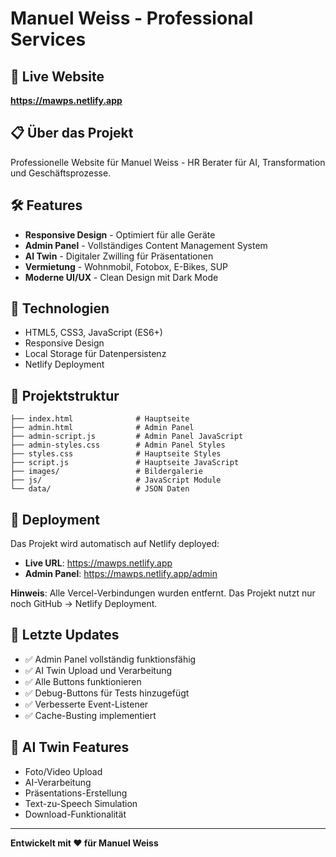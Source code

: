 # Manuel Weiss - Professional Services

## 🚀 Live Website
**https://mawps.netlify.app**

## 📋 Über das Projekt
Professionelle Website für Manuel Weiss - HR Berater für AI, Transformation und Geschäftsprozesse.

## 🛠️ Features
- **Responsive Design** - Optimiert für alle Geräte
- **Admin Panel** - Vollständiges Content Management System
- **AI Twin** - Digitaler Zwilling für Präsentationen
- **Vermietung** - Wohnmobil, Fotobox, E-Bikes, SUP
- **Moderne UI/UX** - Clean Design mit Dark Mode

## 🔧 Technologien
- HTML5, CSS3, JavaScript (ES6+)
- Responsive Design
- Local Storage für Datenpersistenz
- Netlify Deployment

## 📁 Projektstruktur
```
├── index.html              # Hauptseite
├── admin.html              # Admin Panel
├── admin-script.js         # Admin Panel JavaScript
├── admin-styles.css        # Admin Panel Styles
├── styles.css              # Hauptseite Styles
├── script.js               # Hauptseite JavaScript
├── images/                 # Bildergalerie
├── js/                     # JavaScript Module
└── data/                   # JSON Daten
```

## 🚀 Deployment
Das Projekt wird automatisch auf Netlify deployed:
- **Live URL**: https://mawps.netlify.app
- **Admin Panel**: https://mawps.netlify.app/admin

**Hinweis**: Alle Vercel-Verbindungen wurden entfernt. Das Projekt nutzt nur noch GitHub → Netlify Deployment.

## 📝 Letzte Updates
- ✅ Admin Panel vollständig funktionsfähig
- ✅ AI Twin Upload und Verarbeitung
- ✅ Alle Buttons funktionieren
- ✅ Debug-Buttons für Tests hinzugefügt
- ✅ Verbesserte Event-Listener
- ✅ Cache-Busting implementiert

## 🤖 AI Twin Features
- Foto/Video Upload
- AI-Verarbeitung
- Präsentations-Erstellung
- Text-zu-Speech Simulation
- Download-Funktionalität

---
**Entwickelt mit ❤️ für Manuel Weiss**
